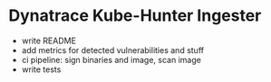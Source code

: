 # Dynatrace Kube-Hunter Ingester

- write README
- add metrics for detected vulnerabilities and stuff
- ci pipeline: sign binaries and image, scan image
- write tests
